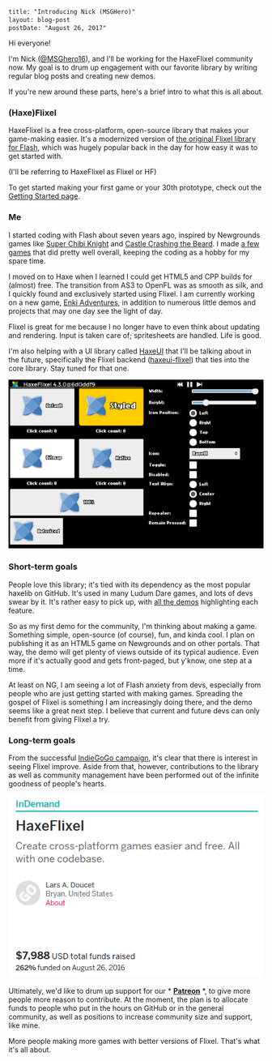 ```
title: "Introducing Nick (MSGHero)"
layout: blog-post
postDate: "August 26, 2017"
```

Hi everyone!

I'm Nick ([@MSGhero16](https://twitter.com/MSGhero16)), and I'll be working for the HaxeFlixel community now. My goal is to drum up engagement with our favorite library by writing regular blog posts and creating new demos.

If you're new around these parts, here's a brief intro to what this is all about.

### (Haxe)Flixel

HaxeFlixel is a free cross-platform, open-source library that makes your game-making easier. It's a modernized version of [the original Flixel library for Flash](http://flixel.org/), which was hugely popular back in the day for how easy it was to get started with.

(I'll be referring to HaxeFlixel as Flixel or HF)

To get started making your first game or your 30th prototype, check out the [Getting Started page](http://haxeflixel.com/documentation/getting-started/).

### Me

I started coding with Flash about seven years ago, inspired by Newgrounds games like [Super Chibi Knight](http://www.newgrounds.com/portal/view/661076) and [Castle Crashing the Beard](http://www.newgrounds.com/portal/view/429765). I made [a few games](http://msghero.newgrounds.com/games/) that did pretty well overall, keeping the coding as a hobby for my spare time.

I moved on to Haxe when I learned I could get HTML5 and CPP builds for (almost) free. The transition from AS3 to OpenFL was as smooth as silk, and I quickly found and exclusively started using Flixel. I am currently working on a new game, [Enki Adventures](http://enkiangames.tumblr.com/), in addition to numerous little demos and projects that may one day see the light of day.

Flixel is great for me because I no longer have to even think about updating and rendering. Input is taken care of; spritesheets are handled. Life is good.

I'm also helping with a UI library called [HaxeUI](https://github.com/haxeui/haxeui-core) that I'll be talking about in the future, specifically the Flixel backend ([haxeui-flixel](https://github.com/haxeui/haxeui-flixel)) that ties into the core library. Stay tuned for that one.

![](/images/blog/msg_intro/haxeui.png)

### Short-term goals

People love this library; it's tied with its dependency as the most popular haxelib on GitHub. It's used in many Ludum Dare games, and lots of devs swear by it. It's rather easy to pick up, with [all the demos](http://haxeflixel.com/demos/) highlighting each feature.

So as my first demo for the community, I'm thinking about making a game. Something simple, open-source (of course), fun, and kinda cool. I plan on publishing it as an HTML5 game on Newgrounds and on other portals. That way, the demo will get plenty of views outside of its typical audience. Even more if it's actually good and gets front-paged, but y'know, one step at a time.

At least on NG, I am seeing a lot of Flash anxiety from devs, especially from people who are just getting started with making games. Spreading the gospel of Flixel is something I am increasingly doing there, and the demo seems like a great next step. I believe that current and future devs can only benefit from giving Flixel a try.

### Long-term goals

From the successful [IndieGoGo campaign](https://www.indiegogo.com/projects/haxeflixel-games-software), it's clear that there is interest in seeing Flixel improve. Aside from that, however, contributions to the library as well as community management have been performed out of the infinite goodness of people's hearts.

![](/images/blog/msg_intro/indiegogo.png)

Ultimately, we'd like to drum up support for our * **[Patreon](https://www.patreon.com/haxeflixel)** *, to give more people more reason to contribute. At the moment, the plan is to allocate funds to people who put in the hours on GitHub or in the general community, as well as positions to increase community size and support, like mine.

More people making more games with better versions of Flixel. That's what it's all about.
